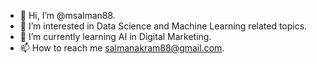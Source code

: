 - 👋 Hi, I’m @msalman88.
- 👀 I’m interested in Data Science and Machine Learning related topics.
- 🌱 I’m currently learning AI in Digital Marketing.
- 📫 How to reach me salmanakram88@gmail.com.

<!---
msalman88/msalman88 is a ✨ special ✨ repository because its `README.md` (this file) appears on your GitHub profile.
You can click the Preview link to take a look at your changes.
--->
